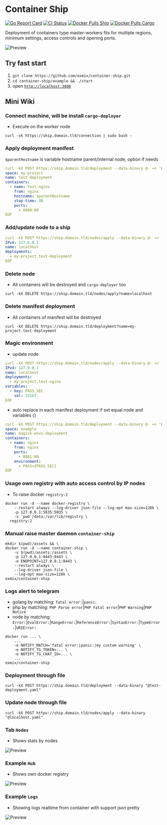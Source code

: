 # Container Ship
[![Go Report Card](https://goreportcard.com/badge/github.com/oxmix/container-ship)](https://goreportcard.com/report/github.com/oxmix/container-ship)
[![CI Status](https://github.com/oxmix/container-ship/workflows/test%20build%20publish/badge.svg)](https://github.com/oxmix/container-ship/actions/workflows/hub-docker.yaml)
[![Docker Pulls Ship](https://img.shields.io/docker/pulls/oxmix/container-ship.svg?logo=docker)](https://hub.docker.com/r/oxmix/container-ship)
[![Docker Pulls Cargo](https://img.shields.io/docker/pulls/oxmix/cargo-deployer.svg?logo=docker)](https://hub.docker.com/r/oxmix/cargo-deployer)

Deployment of containers type master-workers fits for multiple regions, minimum settings, access controls and opening ports.

![Preview](.github/preview/states.png)

## Try fast start

1. `git clone https://github.com/oxmix/container-ship.git`
2. `cd container-ship/example && ./start`
3. open [`http://localhost:3080`](http://localhost:3080)

## Mini Wiki

### Connect machine, will be install `cargo-deployer`
* Execute on the worker node
```shell
curl -sk https://ship.domain.tld/connection | sudo bash -
```

### Apply deployment manifest
`$parentHostname` is variable hostname parent/internal node, option if needs
```yaml
curl -kX POST https://ship.domain.tld/deployment --data-binary @- << 'EOF'
space: my-project
name: test-deployment
containers:
  - name: test-nginx
    from: nginx
    hostname: $parentHostname
    stop-time: 30
    ports:
      - 8080:80
EOF
```

### Add/update node to a ship
```yaml
curl -kX POST https://ship.domain.tld/nodes/apply --data-binary @- << 'EOF'
IPv4: 127.0.0.1
name: localhost
deployments:
  - my-project.test-deployment
EOF
```

### Delete node
* All containers will be destroyed and `cargo-deployer` too
```shell
curl -kX DELETE https://ship.domain.tld/nodes/apply?name=localhost
```

### Delete manifest deployment
* All containers of manifest will be destroyed
```shell
curl -kX DELETE https://ship.domain.tld/deployment?name=my-project.test-deployment
```

### Magic environment
* update node
```yaml
curl -kX POST https://ship.domain.tld/nodes/apply --data-binary @- << 'EOF'
IPv4: 127.0.0.1
name: localhost
deployments: 
  - my-project.test-nginx
variables:
  - key: PASS_SEC
    val: 32167
EOF
```
* auto replace in each manifest deployment if set equal node and variables {}
```yaml
curl -kX POST https://ship.domain.tld/deployment --data-binary @- << 'EOF'
space: example
name: magick-envs-deployment
containers:
  - name: nginx
    from: nginx
    ports:
      - 8081:80
    environment:
      - PASS={PASS_SEC}
EOF
```

### Usage own registry with auto access control by IP nodes
* To raise docker `registry:2`
```shell
docker run -d --name docker-registry \
    --restart always --log-driver json-file --log-opt max-size=128k \
    -p 127.0.0.1:5035:5035 \
    -v `pwd`/data:/var/lib/registry \
  registry:2
```

### Manual raise master daemon `container-ship`
```shell
mkdir $(pwd)/assets && \
docker run -d --name container-ship \
    -v $(pwd)/assets:/assets \
    -p 127.0.0.1:8443:8443 \
    -e ENDPOINT=127.0.0.1:8443 \
    --restart always \
    --log-driver json-file \
    --log-opt max-size=128k \
oxmix/container-ship
```

### Logs alert to telegram
* golang by matching: `fatal error:`|`panic:`
* php by matching: `PHP Parse error`|`PHP Fatal error`|`PHP Warning`|`PHP Notice`
* node by matching: `Error:`|`EvalError:`|`RangeError:`|`ReferenceError:`|`SyntaxError:`|`TypeError:`|`URIError:`
```shell
docker run ... \
    ...
    -e NOTIFY_MATCH='fatal error:|panic:|my custom warning' \
    -e NOTIFY_TG_TOKEN=... \
    -e NOTIFY_TG_CHAT_ID=... \
    ...
oxmix/container-ship
```

### Deployment through file
```shell
curl -kX POST https://ship.domain.tld/deployment --data-binary "@test-deployment.yaml"
```

### Update node through file
```shell
curl -kX POST https://ship.domain.tld/nodes/apply --data-binary "@localhost.yaml"
```

### Tab `Nodes`
* Shows stats by nodes

![Preview](.github/preview/nodes.png)

### Example `Hub`
* Shows own docker registry

![Preview](.github/preview/hub.png)

### Example `Logs`
* Showing logs realtime from container with support json pretty

![Preview](.github/preview/logs.png)